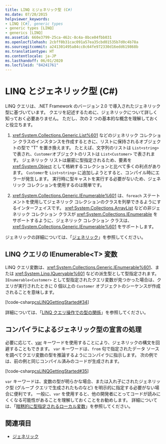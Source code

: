 ```yaml
---
title: LINQ とジェネリック型 (C#)
ms.date: 07/20/2015
helpviewer_keywords:
- LINQ [C#], generic types
- generic types [LINQ]
- generics [LINQ]
ms.assetid: 660e3799-25ca-462c-8c4a-8bce04fbb031
ms.openlocfilehash: 2cbff0b31cac091a57ea35cbd01535b7d0c4b78a
ms.sourcegitcommit: a241301495a84cc8c64fe972330d16edd619868b
ms.translationtype: HT
ms.contentlocale: ja-JP
ms.lasthandoff: 06/01/2020
ms.locfileid: "84241761"
---
```

# <a name="linq-and-generic-types-c"></a>LINQ とジェネリック型 (C#)
LINQ クエリは、.NET Framework のバージョン 2.0 で導入されたジェネリック型に基づいています。 クエリを記述するために、ジェネリックについて詳しく知っておく必要ありません。 ただし、次の 2 つの基本的な概念を理解しておくと役立ちます。  
  
1. <xref:System.Collections.Generic.List%601> などのジェネリック コレクション クラスのインスタンスを作成するときに、リストに保持されるオブジェクトの型で "T" を置き換えます。 たとえば、文字列のリストは `List<string>` で表され、`Customer`オブジェクトのリストは `List<Customer>` で表されます。 ジェネリック リストは厳密に型指定されるため、要素を <xref:System.Object> として格納するコレクションと比べて多くの利点があります。 `Customer`を `List<string>` に追加しようとすると、コンパイル時にエラーが発生します。 実行時に型キャストを実行する必要がないため、ジェネリック コレクションを使用するのは簡単です。  
  
2. <xref:System.Collections.Generic.IEnumerable%601> は、`foreach` ステートメントを使用してジェネリック コレクションのクラスを列挙できるようにするインターフェイスです。 <xref:System.Collections.ArrayList> などの非ジェネリック コレクション クラスが <xref:System.Collections.IEnumerable> をサポートするように、ジェネリック コレクション クラスは、<xref:System.Collections.Generic.IEnumerable%601> をサポートします。  
  
 ジェネリックの詳細については、「[ジェネリック](../../generics/index.md)」を参照してください。  
  
## <a name="ienumerablet-variables-in-linq-queries"></a>LINQ クエリの IEnumerable<T\> 変数  
 LINQ クエリ変数は、<xref:System.Collections.Generic.IEnumerable%601>、または <xref:System.Linq.IQueryable%601> などの派生型として型指定されます。 `IEnumerable<Customer>` として型指定されたクエリ変数が見つかった場合は、クエリが実行されたときに 0 個以上の `Customer` オブジェクトのシーケンスが作成されることを意味します。  
  
 [!code-csharp[csLINQGettingStarted#34](~/samples/snippets/csharp/VS_Snippets_VBCSharp/CsLINQGettingStarted/CS/Class1.cs#34)]  
  
 詳細については、「[LINQ クエリ操作での型の関係](./type-relationships-in-linq-query-operations.md)」を参照してください。  
  
## <a name="letting-the-compiler-handle-generic-type-declarations"></a>コンパイラによるジェネリック型の宣言の処理  
 必要に応じて、[var](../../../language-reference/keywords/var.md) キーワードを使用することにより、ジェネリックの構文を回避することもできます。 `var` キーワードは、`from` 句で指定されたデータ ソースを調べてクエリ変数の型を推論するようにコンパイラに指示します。 次の例では、前の例と同じコンパイル済みのコードが生成されます。  
  
 [!code-csharp[csLINQGettingStarted#35](~/samples/snippets/csharp/VS_Snippets_VBCSharp/CsLINQGettingStarted/CS/Class1.cs#35)]  
  
 `var` キーワードは、変数の型が明らかな場合、または入れ子にされたジェネリック型 (グループ クエリで生成されたものなど) を明示的に指定する必要がない場合に便利です。 一般に、`var` を使用すると、他の開発者にとってコードが読みにくくなる可能性があることを理解しておくことをお勧めします。 詳細については、「[暗黙的に型指定されるローカル変数](../../classes-and-structs/implicitly-typed-local-variables.md)」を参照してください。  
  
## <a name="see-also"></a>関連項目

- [ジェネリック](../../generics/index.md)
